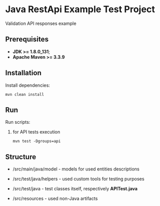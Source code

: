 # Java RestApi Example Test Project
Validation API responses example

## Prerequisites
* **JDK >= 1.8.0_131**;
* **Apache Maven >= 3.3.9**

## Installation
Install dependencies: 
```
mvn clean install
```

## Run 
Run scripts:
1. for API tests execution
    ```
    mvn test -Dgroups=api
    ```

## Structure
* /src/main/java/model - models for used entities descriptions

* /src/test/java/helpers - used custom tools for testing purposes
* /src/test/java - test classes itself, respectively **APITest.java**
* /src/resources - used non-Java artifacts 
